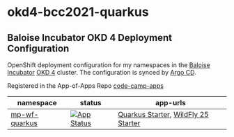 # okd4-bcc2021-quarkus

## Baloise Incubator OKD 4 Deployment Configuration
OpenShift deployment configuration for my namespaces in the [Baloise Incubator](https://github.com/baloise-incubator) [OKD 4](https://www.okd.io/) cluster. The configuration is synced by [Argo CD](https://argoproj.github.io/projects/argo-cd).

Registered in the App-of-Apps Repo [code-camp-apps](https://github.com/baloise-incubator/code-camp-apps)

|namespace|status|app-urls|
|-|-|-|
|[mp-wf-quarkus](https://github.com/baloise-incubator/code-camp-apps/tree/master/mp-wf-quarkus)|[![App Status](https://argocd.baloise.dev/api/badge?name=mp-wf-quarkus)](https://argocd.baloise.dev/applications/mp-wf-quarkus?resource=&view=network)| [Quarkus Starter](https://quarkus-starter.apps.okd.baloise.dev), [WildFly 25 Starter](https://wf-starter.apps.okd.baloise.dev/) |
